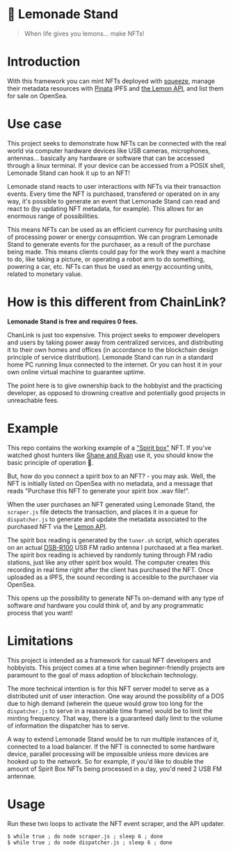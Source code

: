 # 🍋 Lemonade Stand

> When life gives you lemons... make NFTs!

# Introduction

With this framework you can mint NFTs deployed with [squeeze](https//github.com/voscarmv/squeeze), manage their metadata resources with [Pinata](https://pinata.cloud) IPFS and [the Lemon API](https://www.github.com/voscarmv/lemon_api), and list them for sale on OpenSea.

# Use case

This project seeks to demonstrate how NFTs can be connected with the real world via computer hardware devices like USB cameras, microphones, antennas... basically any hardware or software that can be accessed through a linux terminal. If your device can be accessed from a POSIX shell, Lemonade Stand can hook it up to an NFT!

Lemonade stand reacts to user interactions with NFTs via their transaction events. Every time the NFT is purchased, transfered or operated on in any way, it's possible to generate an event that Lemonade Stand can read and react to (by updating NFT metadata, for example). This allows for an enormous range of possibilities.

This means NFTs can be used as an efficient currency for purchasing units of processing power or energy consupmtion. We can program Lemonade Stand to generate events for the purchaser, as a result of the purchase being made. This means clients could pay for the work they want a machine to do, like taking a picture, or operating a robot arm to do something, powering a car, etc. NFTs can thus be used as energy accounting units, related to monetary value.

# How is this different from ChainLink?

**Lemonade Stand is free and requires 0 fees.**

ChanLink is just too expensive. This project seeks to empower developers and users by taking power away from centralized services, and distributing it to their own homes and offices (in accordance to the blockchain design principle of service distribution). Lemonade Stand can run in a standard home PC running linux connected to the internet. Or you can host it in your own online virtual machine to guarantee uptime.

The point here is to give ownership back to the hobbyist and the practicing developer, as opposed to drowning creative and potentially good projects in unreachable fees.

# Example

This repo contains the working example of a ["Spirit box"](https://www.youtube.com/watch?v=tQ3fKc17BIU) NFT. If you've watched ghost hunters like [Shane and Ryan](https://www.youtube.com/watch?v=XHXLbp7x3MM) use it, you should know the basic principle of operation 👻.

But, how do you connect a spirit box to an NFT? - you may ask. Well, the NFT is initially listed on OpenSea with no metadata, and a message that reads "Purchase this NFT to generate your spirit box .wav file!".

When the user purchases an NFT generated using Lemonade Stand, the `scraper.js` file detects the transaction, and places it in a queue for `dispatcher.js` to generate and update the metadata associated to the purchased NFT via the [Lemon API](https://www.github.com/voscarmv/lemon_api).

The spirit box reading is generated by the `tuner.sh` script, which operates on an actual [DSB-R100](https://angerman.net/articles/radio/) USB FM radio antenna I purchased at a flea market. The spirit box reading is achieved by randomly tuning through FM radio stations, just like any other spirit box would. The computer creates this recording in real time right after the client has purchased the NFT. Once uploaded as a IPFS, the sound recording is accesible to the purchaser via OpenSea.

This opens up the possibility to generate NFTs on-demand with any type of software *and* hardware you could think of, and by any programmatic process that you want!

# Limitations

This project is intended as a framework for casual NFT developers and hobbyists. This project comes at a time when beginner-friendly projects are paramount to the goal of mass adoption of blockchain technology.

The more technical intention is for this NFT server model to serve as a distributed unit of user interaction. One way around the possibility of a DOS due to high demand (wherein the queue would grow too long for the `dispatcher.js` to serve in a reasonable time frame) would be to limit the minting frequency. That way, there is a guaranteed daily limit to the volume of information the dispatcher has to serve.

A way to extend Lemonade Stand would be to run multiple instances of it, connected to a load balancer. If the NFT is connected to some hardware device, parallel processing will be impossible unless more devices are hooked up to the network. So for example, if you'd like to double the amount of Spirit Box NFTs being processed in a day, you'd need 2 USB FM antennae.

# Usage

Run these two loops to activate the NFT event scraper, and the API updater.

```
$ while true ; do node scraper.js ; sleep 6 ; done
$ while true ; do node dispatcher.js ; sleep 6 ; done
```
